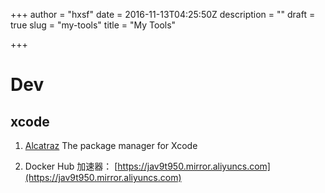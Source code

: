 +++
author = "hxsf"
date = 2016-11-13T04:25:50Z
description = ""
draft = true
slug = "my-tools"
title = "My Tools"

+++


# Dev

## xcode

1. [Alcatraz](http://alcatraz.io/)
The package manager for Xcode

2. Docker Hub 加速器： [https://jav9t950.mirror.aliyuncs.com](https://jav9t950.mirror.aliyuncs.com)

